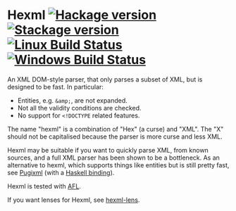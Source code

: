 # Hexml [![Hackage version](https://img.shields.io/hackage/v/hexml.svg?label=Hackage)](https://hackage.haskell.org/package/hexml) [![Stackage version](https://www.stackage.org/package/hexml/badge/lts?label=Stackage)](https://www.stackage.org/package/hexml) [![Linux Build Status](https://img.shields.io/travis/ndmitchell/hexml.svg?label=Linux%20build)](https://travis-ci.org/ndmitchell/hexml) [![Windows Build Status](https://img.shields.io/appveyor/ci/ndmitchell/hexml.svg?label=Windows%20build)](https://ci.appveyor.com/project/ndmitchell/hexml)

An XML DOM-style parser, that only parses a subset of XML, but is designed to be fast. In particular:

* Entities, e.g. `&amp;`, are not expanded.
* Not all the validity conditions are checked.
* No support for `<!DOCTYPE` related features.

The name "hexml" is a combination of "Hex" (a curse) and "XML". The "X" should not be capitalised because the parser is more curse and less XML.

Hexml may be suitable if you want to quickly parse XML, from known sources, and a full XML parser has been shown to be a bottleneck. As an alternative to hexml, which supports things like entities but is still pretty fast, see [Pugixml](http://pugixml.org/) (with a [Haskell binding](https://hackage.haskell.org/package/pugixml)).

Hexml is tested with [AFL](http://lcamtuf.coredump.cx/afl/).

If you want lenses for Hexml, see [hexml-lens](http://hackage.haskell.org/package/hexml-lens).
